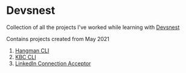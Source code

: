 # Devsnest

Collection of all the projects I've worked while learning with [Devsnest](https://www.devsnest.in/) 

Contains projects created from May 2021
1. [Hangman CLI](hangman/)
2. [KBC CLI](kbc/)
3. [LinkedIn Connection Acceptor](linkedin_connection_acceptor/)
